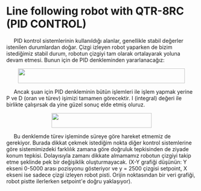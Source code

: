 # Line following robot with QTR-8RC (PID CONTROL)

&nbsp;&nbsp;&nbsp;&nbsp; PID kontrol sistemlerinin kullanıldığı alanlar, genellikle stabil değerler istenilen durumlardan doğar. Çizgi izleyen robot yaparken de bizim istediğimiz stabil durum, robotun çizgiyi tam olarak ortalayarak yoluna devam etmesi. Bunun için de PID denkleminden yararlanacağız:

<p align="center"><img src="https://raw.githubusercontent.com/MuhammedSGonul/Arduino-Projects/main/QTRSensor/PIDEquation.png" height="39" width="442"></p>

&nbsp;&nbsp;&nbsp;&nbsp; Ancak şuan için PID denkleminin bütün işlemleri ile işlem yapmak yerine P ve D (oran ve türev) işimizi tamamen görecektir. I (integral) değeri ile birlikte çalışırsak da yine güzel sonuç elde etmiş oluruz. 

<p align="center"><img src="https://raw.githubusercontent.com/MuhammedSGonul/Arduino-Projects/main/QTRSensor/PDEquation.png" height="39" width="265"></p>

&nbsp;&nbsp;&nbsp;&nbsp; Bu denklemde türev işleminde süreye göre hareket etmemiz de gerekiyor. Burada dikkat çekmek istediğim nokta diğer kontrol sistemlerine göre sistemimizdeki farklılık zamana göre doğruluk tepkisinden de ziyade konum tepkisi. Dolayısıyla zamanı dikkate almamamız robotun çizgiyi takip etme şeklinde pek bir değişiklik oluşturmayacak. (X-Y grafiği düşünün: Y ekseni 0-5000 arası pozisyonu gösteriyor ve y = 2500 çizgisi setpoint, X ekseni ise sadece çizgi izleyen robot pisti. Orijin noktasından bir veri grafiği, robot pistte ilerlerken setpoint'e doğru yaklaşıyor).
